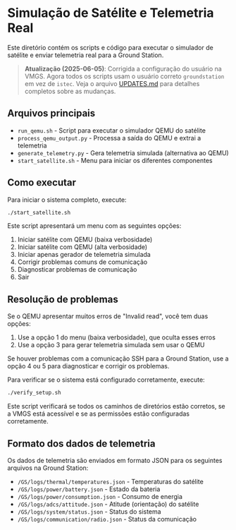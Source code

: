# Simulação de Satélite e Telemetria Real

Este diretório contém os scripts e código para executar o simulador de satélite e enviar telemetria real para a Ground Station.

> **Atualização (2025-06-05)**: Corrigida a configuração do usuário na VMGS. Agora todos os scripts usam o usuário correto `groundstation` em vez de `istec`. Veja o arquivo [UPDATES.md](UPDATES.md) para detalhes completos sobre as mudanças.

## Arquivos principais

- `run_qemu.sh` - Script para executar o simulador QEMU do satélite
- `process_qemu_output.py` - Processa a saída do QEMU e extrai a telemetria
- `generate_telemetry.py` - Gera telemetria simulada (alternativa ao QEMU)
- `start_satellite.sh` - Menu para iniciar os diferentes componentes

## Como executar

Para iniciar o sistema completo, execute:

```bash
./start_satellite.sh
```

Este script apresentará um menu com as seguintes opções:
1. Iniciar satélite com QEMU (baixa verbosidade)
2. Iniciar satélite com QEMU (alta verbosidade)
3. Iniciar apenas gerador de telemetria simulada
4. Corrigir problemas comuns de comunicação
5. Diagnosticar problemas de comunicação
6. Sair

## Resolução de problemas

Se o QEMU apresentar muitos erros de "Invalid read", você tem duas opções:
1. Use a opção 1 do menu (baixa verbosidade), que oculta esses erros
2. Use a opção 3 para gerar telemetria simulada sem usar o QEMU

Se houver problemas com a comunicação SSH para a Ground Station, use a opção 4 ou 5 para diagnosticar e corrigir os problemas.

Para verificar se o sistema está configurado corretamente, execute:

```bash
./verify_setup.sh
```

Este script verificará se todos os caminhos de diretórios estão corretos, se a VMGS está acessível e se as permissões estão configuradas corretamente.

## Formato dos dados de telemetria

Os dados de telemetria são enviados em formato JSON para os seguintes arquivos na Ground Station:
- `/GS/logs/thermal/temperatures.json` - Temperaturas do satélite
- `/GS/logs/power/battery.json` - Estado da bateria
- `/GS/logs/power/consumption.json` - Consumo de energia
- `/GS/logs/adcs/attitude.json` - Atitude (orientação) do satélite
- `/GS/logs/system/status.json` - Status do sistema
- `/GS/logs/communication/radio.json` - Status da comunicação
